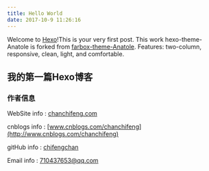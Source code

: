 ```yaml
---
title: Hello World
date: ‎2017‎-‎10‎-‎9‎ ‏‎11:26:16
---
```


Welcome to [Hexo](https://hexo.io/)!This is your very first post. This work hexo-theme-Anatole is forked from [farbox-theme-Anatole](https://github.com/hi-caicai/farbox-theme-Anatole). Features: two-column, responsive, clean, light, and comfortable.

## 我的第一篇Hexo博客

### 作者信息

WebSite info : [chanchifeng.com](http://chanchifeng.com)

cnblogs info : [www.cnblogs.com/chanchifeng](http://www.cnblogs.com/chanchifeng)

gitHub info : [chifengchan](https://github.com/chifengchan)

Email info : [710437653@qq.com]()